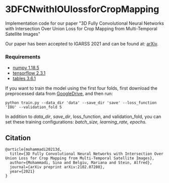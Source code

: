 # 3DFCNwithIOUlossforCropMapping
Implementation code for our paper "3D Fully Convolutional Neural Networks with Intersection Over Union Loss for Crop Mapping from Multi-Temporal Satellite Images"

Our paper has been accepted to IGARSS 2021 and  can be found at: [arXiv](https://arxiv.org/abs/2102.07280).

### Requirements
- [numpy 1.18.5](https://numpy.org/)
- [tensorflow 2.3.1](https://www.tensorflow.org/)
- [tables 3.6.1](https://www.pytables.org/)


If you want to train the model using the first four folds, first download the preprocessed data from [GoogleDrive](https://drive.google.com/file/d/1eql-2OsG9mr8fOUi3SMi19HELzzVbbCj/view?usp=sharing), and then run:

```
python train.py --data_dir 'data' --save_dir 'save' --loss_function 'IOU' --validation_fold 5
```

In addition to *data_dir*, *save_dir*, loss_function, and validation_fold, you can set these training configurations: *batch_size, learning_rate, epochs.*

## Citation
```
@article{mohammadi20213d,
  title={3D Fully Convolutional Neural Networks with Intersection Over Union Loss for Crop Mapping from Multi-Temporal Satellite Images},
  author={Mohammadi, Sina and Belgiu, Mariana and Stein, Alfred},
  journal={arXiv preprint arXiv:2102.07280},
  year={2021}
}
```
